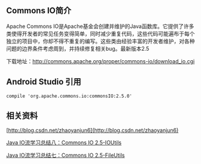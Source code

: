 ## Commons IO简介

Apache Commons IO是Apache基金会创建并维护的Java函数库。它提供了许多类使得开发者的常见任务变得简单，同时减少重复代码，这些代码可能遍布于每个独立的项目中，你却不得不重复的编写。这些类由经验丰富的开发者维护，对各种问题的边界条件考虑周到，并持续修复相关bug。最新版本2.5

下载地址：http://commons.apache.org/proper/commons-io/download_io.cgi

## Android Studio 引用
```
compile 'org.apache.commons.io:commonsIO:2.5.0'
```

## 相关资料
[http://blog.csdn.net/zhaoyanjun6](http://blog.csdn.net/zhaoyanjun6)

[ Java IO流学习总结八：Commons IO 2.5-IOUtils](http://blog.csdn.net/zhaoyanjun6/article/details/55051917)

[Java IO流学习总结七：Commons IO 2.5-FileUtils](http://blog.csdn.net/zhaoyanjun6/article/details/54972773)